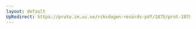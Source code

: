 ```yaml
---
layout: default
UpRedirect: https://pruto.im.uu.se/riksdagen-records-pdf/1875/prot-1875--fk--024/prot-1875--fk--024_036.pdf
---
```

